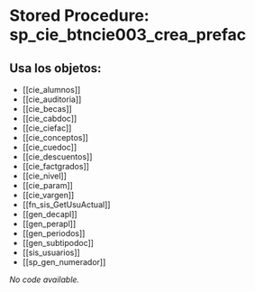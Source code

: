 # Stored Procedure: sp_cie_btncie003_crea_prefac

## Usa los objetos:
- [[cie_alumnos]]
- [[cie_auditoria]]
- [[cie_becas]]
- [[cie_cabdoc]]
- [[cie_ciefac]]
- [[cie_conceptos]]
- [[cie_cuedoc]]
- [[cie_descuentos]]
- [[cie_factgrados]]
- [[cie_nivel]]
- [[cie_param]]
- [[cie_vargen]]
- [[fn_sis_GetUsuActual]]
- [[gen_decapl]]
- [[gen_perapl]]
- [[gen_periodos]]
- [[gen_subtipodoc]]
- [[sis_usuarios]]
- [[sp_gen_numerador]]

*No code available.*
